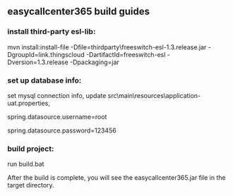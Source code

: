 ## easycallcenter365 build guides

### install third-party esl-lib:  

   mvn install:install-file -Dfile=thirdparty\freeswitch-esl-1.3.release.jar -DgroupId=link.thingscloud -DartifactId=freeswitch-esl  -Dversion=1.3.release  -Dpackaging=jar
   
   
### set up database info:
 
   set mysql connection info, update src\main\resources\application-uat.properties,
   
   spring.datasource.username=root
   
   spring.datasource.password=123456


### build project:

   run build.bat
   
   After the build is complete, you will see the easycallcenter365.jar file in the target directory.
   